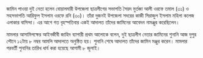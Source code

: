 জামিন পাওয়া দুই নেতা হলেন বোয়ালমারী উপজেলা ছাত্রলীগের সভাপতি সৈয়দ মুর্তজা আলী ওরফে তমাল (৩১) ও সহসভাপতি আরিফুল ইসলাম ওরফে রনি (৩০)। তাঁরা দুজনই উপজেলা সদরের কাজী সিরাজুল ইসলাম মহিলা কলেজ এলাকার বাসিন্দা। এর আগে গত বৃহস্পতিবার একই আদালত তাঁদের জামিনের আবেদন নামঞ্জুর করেছিলেন।

মামলার আসামিপক্ষের আইনজীবী জাহিদ ব্যাপারী প্রথম আলোকে বলেন, দুই ছাত্রলীগ নেতার জামিনের শুনানি আজ দুপুর পৌনে ১২টায় ৮ নম্বর আমলি আদালতে অনুষ্ঠিত হয়। শুনানি শেষে আদালত তাঁদের জামিন মঞ্জুর করেন। মামলার পরবর্তী শুনানির তারিখ ধার্য করা হয়েছে আগামী ৮ জুলাই।
